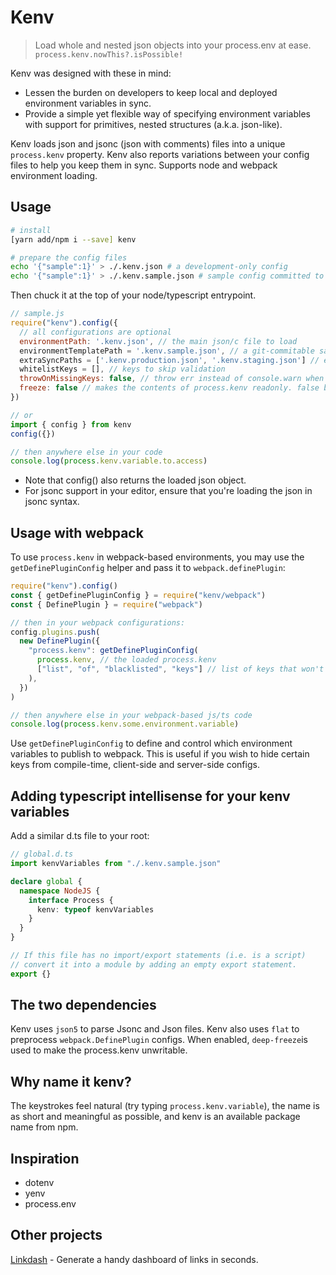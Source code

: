 # Kenv

> Load whole and nested json objects into your process.env at ease. `process.kenv.nowThis?.isPossible!`

Kenv was designed with these in mind:

- Lessen the burden on developers to keep local and deployed environment variables in sync.
- Provide a simple yet flexible way of specifying environment variables with
  support for primitives, nested structures (a.k.a. json-like).

Kenv loads json and jsonc (json with comments) files into a unique `process.kenv` property.
Kenv also reports variations between your config files to help you keep them in sync.
Supports node and webpack environment loading.

## Usage

```sh
# install
[yarn add/npm i --save] kenv

# prepare the config files
echo '{"sample":1}' > ./.kenv.json # a development-only config
echo '{"sample":1}' > ./.kenv.sample.json # sample config committed to source
```

Then chuck it at the top of your node/typescript entrypoint.

```javascript
// sample.js
require("kenv").config({
  // all configurations are optional
  environmentPath: '.kenv.json', // the main json/c file to load
  environmentTemplatePath = '.kenv.sample.json', // a git-commitable sample file
  extraSyncPaths = ['.kenv.production.json', '.kenv.staging.json'] // extra environment config files to validate against
  whitelistKeys = [], // keys to skip validation
  throwOnMissingKeys: false, // throw err instead of console.warn when keys are missing.
  freeze: false // makes the contents of process.kenv readonly. false by default.
})

// or
import { config } from kenv
config({})

// then anywhere else in your code
console.log(process.kenv.variable.to.access)
```

- Note that config() also returns the loaded json object.
- For jsonc support in your editor, ensure that you're loading the json in jsonc
  syntax.

## Usage with webpack

To use `process.kenv` in webpack-based environments, you may use the
`getDefinePluginConfig` helper and pass it to `webpack.definePlugin`:

```javascript
require("kenv").config()
const { getDefinePluginConfig } = require("kenv/webpack")
const { DefinePlugin } = require("webpack")

// then in your webpack configurations:
config.plugins.push(
  new DefinePlugin({
    "process.kenv": getDefinePluginConfig(
      process.kenv, // the loaded process.kenv
      ["list", "of", "blacklisted", "keys"] // list of keys that won't be published to webpack
    ),
  })
)

// then anywhere else in your webpack-based js/ts code
console.log(process.kenv.some.environment.variable)
```

Use `getDefinePluginConfig` to define and control which environment
variables to publish to webpack. This is useful if you wish to hide certain
keys from compile-time, client-side and server-side configs.

## Adding typescript intellisense for your kenv variables

Add a similar d.ts file to your root:

```typescript
// global.d.ts
import kenvVariables from "./.kenv.sample.json"

declare global {
  namespace NodeJS {
    interface Process {
      kenv: typeof kenvVariables
    }
  }
}

// If this file has no import/export statements (i.e. is a script)
// convert it into a module by adding an empty export statement.
export {}
```

## The two dependencies

Kenv uses `json5` to parse Jsonc and Json files. Kenv also uses `flat` to
preprocess `webpack.DefinePlugin` configs. When enabled, `deep-freeze`is used to
make the process.kenv unwritable.

## Why name it kenv?

The keystrokes feel natural (try typing `process.kenv.variable`), the name is as
short and meaningful as possible, and kenv is an available package name from npm.

## Inspiration

- dotenv
- yenv
- process.env

## Other projects

[Linkdash](https://github.com/igimanaloto/linkdash) - Generate a handy dashboard of links in seconds.

